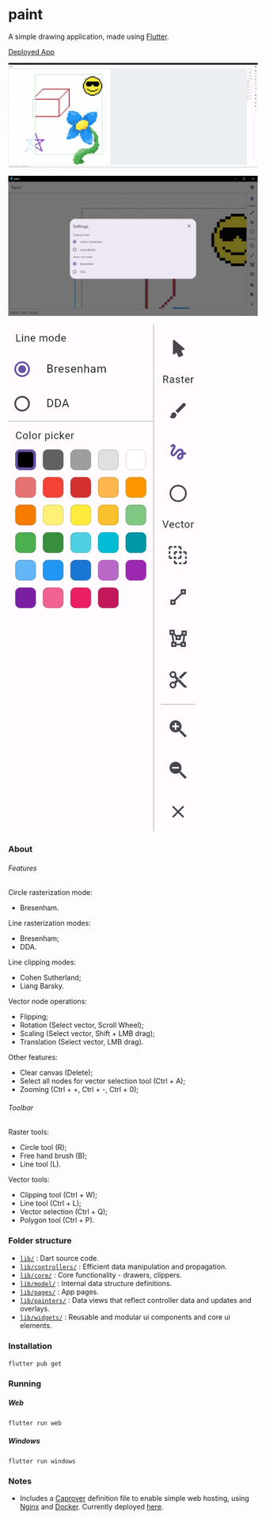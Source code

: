# paint

A simple drawing application, made using [Flutter](https://flutter.dev/).

[Deployed App](https://paint.suresure.me/)

![Application Demo](assets/demo/application.png)

![Settings](assets/demo/settings.png)

![Toolbar](assets/demo/toolbar.png)

### About

###### Features

Circle rasterization mode:
* Bresenham.

Line rasterization modes:
* Bresenham; 
* DDA.

Line clipping modes:
* Cohen Sutherland; 
* Liang Barsky.

Vector node operations:
* Flipping; 
* Rotation (Select vector, Scroll Wheel); 
* Scaling (Select vector, Shift + LMB drag); 
* Translation (Select vector, LMB drag).

Other features:
* Clear canvas (Delete); 
* Select all nodes for vector selection tool (Ctrl + A); 
* Zooming (Ctrl + +, Ctrl + -, Ctrl + 0); 

###### Toolbar

Raster tools:
* Circle tool (R); 
* Free hand brush (B); 
* Line tool (L). 

Vector tools:
* Clipping tool (Ctrl + W); 
* Line tool (Ctrl + L); 
* Vector selection (Ctrl + Q); 
* Polygon tool (Ctrl + P).

### Folder structure

* [`lib/`](lib/) : Dart source code.
* [`lib/controllers/`](lib/controllers/) : Efficient data manipulation and propagation.
* [`lib/core/`](lib/core/) : Core functionality - drawers, clippers.
* [`lib/model/`](lib/model/) : Internal data structure definitions.
* [`lib/pages/`](lib/pages/) : App pages.
* [`lib/painters/`](lib/painters/) : Data views that reflect controller data and updates and overlays.
* [`lib/widgets/`](lib/widgets/) : Reusable and modular ui components and core ui elements.

### Installation

 `flutter pub get`

### Running

##### Web

 `flutter run web`

##### Windows

 `flutter run windows`

### Notes

* Includes a [Caprover](https://caprover.com/) definition file to enable simple web hosting, using [Nginx](https://www.nginx.com/) and [Docker](https://www.docker.com/). Currently deployed [here](https://paint.suresure.me/).

